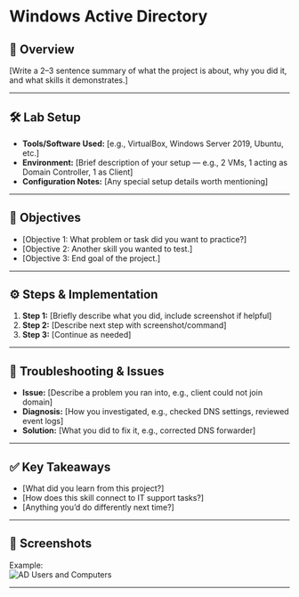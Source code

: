 # Windows Active Directory

## 📌 Overview
[Write a 2–3 sentence summary of what the project is about, why you did it, and what skills it demonstrates.]

---

## 🛠️ Lab Setup
- **Tools/Software Used:** [e.g., VirtualBox, Windows Server 2019, Ubuntu, etc.]
- **Environment:** [Brief description of your setup — e.g., 2 VMs, 1 acting as Domain Controller, 1 as Client]
- **Configuration Notes:** [Any special setup details worth mentioning]

---

## 🔎 Objectives
- [Objective 1: What problem or task did you want to practice?]
- [Objective 2: Another skill you wanted to test.]
- [Objective 3: End goal of the project.]

---

## ⚙️ Steps & Implementation
1. **Step 1:** [Briefly describe what you did, include screenshot if helpful]
2. **Step 2:** [Describe next step with screenshot/command]
3. **Step 3:** [Continue as needed]


---

## 🐞 Troubleshooting & Issues
- **Issue:** [Describe a problem you ran into, e.g., client could not join domain]  
- **Diagnosis:** [How you investigated, e.g., checked DNS settings, reviewed event logs]  
- **Solution:** [What you did to fix it, e.g., corrected DNS forwarder]  


---

## ✅ Key Takeaways
- [What did you learn from this project?]
- [How does this skill connect to IT support tasks?]
- [Anything you’d do differently next time?]

---

## 📸 Screenshots
  

Example:  
![AD Users and Computers](./screenshots/ad-users.png)

---

